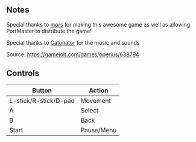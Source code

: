 ## Notes

Special thanks to [mors](https://mors.games/) for making this awesome game as well as allowing PortMaster to distribute the game!

Special thanks to [Catonator](https://catonator.net/) for the music and sounds

Source: https://gamejolt.com/games/operius/638794

## Controls

| Button | Action |
|--|--| 
|L-stick/R-stick/D-pad|Movement|
|A|Select|
|B|Back|
|Start|Pause/Menu|


